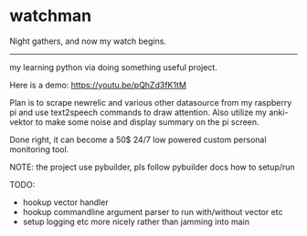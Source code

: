 # watchman
Night gathers, and now my watch begins.

---
my learning python via doing something useful project. 

Here is a demo: https://youtu.be/pQhZd3fK1tM 

Plan is to scrape newrelic and various other datasource from my raspberry pi and use text2speech commands to draw attention. Also utilize my anki-vektor to make some noise and display summary on the pi screen. 

Done right, it can become a 50$ 24/7 low powered custom personal monitoring tool. 

NOTE: the project use pybuilder, pls follow pybuilder docs how to setup/run

TODO: 
- hookup vector handler
- hookup commandline argument parser to run with/without vector etc
- setup logging etc more nicely rather than jamming into main
